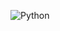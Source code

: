 ![Python](https://img.shields.io/badge/-Python-192133?style=flat-square&logo=python&logoColor=white)

